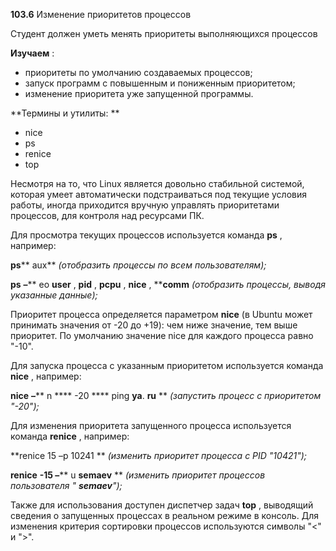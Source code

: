 **103.6** Изменение приоритетов процессов

Студент должен уметь менять приоритеты выполняющихся процессов

**Изучаем** :

- приоритеты по умолчанию создаваемых процессов;
- запуск программ с повышенным и пониженным приоритетом;
- изменение приоритета уже запущенной программы.

**Термины и утилиты:       **

- nice
- ps
- renice
- top

Несмотря на то, что Linux является довольно стабильной системой, которая умеет автоматически подстраиваться под текущие условия работы, иногда приходится вручную управлять приоритетами процессов, для контроля над ресурсами ПК.

Для просмотра текущих процессов используется команда **ps** , например:

**ps**** aux**  _(отобразить процессы по всем пользователям);_

**ps**  **–**** eo ****user**** , ****pid**** , ****pcpu**** , ****nice**** , ****comm**  _(отобразить процессы, выводя указанные данные);_

Приоритет процесса определяется параметром **nice** (в Ubuntu может принимать значения от -20 до +19): чем ниже значение, тем выше приоритет. По умолчанию значение nice для каждого процесса равно &quot;-10&quot;.

Для запуска процесса с указанным приоритетом используется команда **nice** , например:

**nice**  **–**** n **** -20 **** ping ****ya****. ****ru****        ** _(запустить процесс с приоритетом &quot;-20&quot;);_

Для изменения приоритета запущенного процесса используется команда **renice** , например:

**renice 15 –p 10241       ** _(изменить приоритет процесса с_ _PID_ _&quot;10421&quot;);_

**renice**  **-15 –**** u ****semaev****        ** _(изменить приоритет процессов пользователя &quot; __semaev__&quot;);_

Также для использования доступен диспетчер задач **top** , выводящий сведения о запущенных процессах в реальном режиме в консоль. Для изменения критерия сортировки процессов используются символы &quot;&lt;&quot; и &quot;&gt;&quot;.
